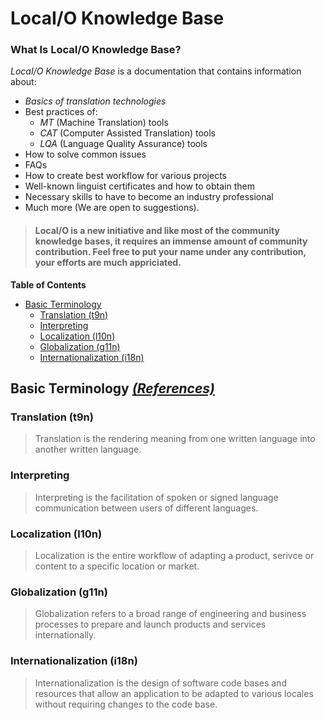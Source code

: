 # LocaI/O Knowledge Base

### What Is LocaI/O Knowledge Base?


*LocaI/O Knowledge Base* is a documentation that contains information about:
- *Basics of translation technologies*
- Best practices of:
	- *MT* (Machine Translation) tools
	- *CAT* (Computer Assisted Translation) tools 
	- *LQA* (Language Quality Assurance) tools
- How to solve common issues 
- FAQs 
- How to create best workflow for various projects
- Well-known linguist certificates and how to obtain them
- Necessary skills to have to become an industry professional
- Much more (We are open to suggestions).


> #### LocaI/O is a new initiative and like most of the community knowledge bases, it requires an immense amount of community contribution. Feel free to put your name under any contribution, your efforts are much appriciated.

**Table of Contents**
- [Basic Terminology](#basic-terminology-references)
	- [Translation (t9n)](#translation-t9n)
	- [Interpreting](#interpreting)
	- [Localization (l10n)](#localization-l10n)
	- [Globalization (g11n)](#globalization-g11n)
	- [Internationalization (i18n)](#internationalization-i18n)

## Basic Terminology *[(References)](https://www.gala-global.org/knowledge-center/about-the-industry/language-services)*

### Translation (t9n)

> Translation is the rendering meaning from one written language into another written language.

### Interpreting

> Interpreting is the facilitation of spoken or signed language communication between users of different languages.

### Localization (l10n)

> Localization is the entire workflow of adapting a product, serivce or content to a specific location or market.

### Globalization (g11n)

> Globalization refers to a broad range of engineering and business processes to prepare and launch products and services internationally.

### Internationalization (i18n)

> Internationalization is the design of software code bases and resources that allow an application to be adapted to various locales without requiring changes to the code base.